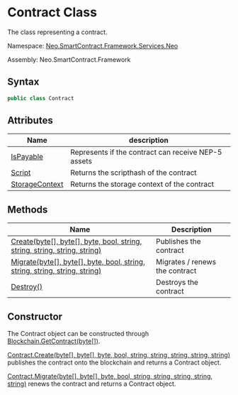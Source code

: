 # Contract Class

The class representing a contract.

Namespace: [Neo.SmartContract.Framework.Services.Neo](../neo.md)

Assembly: Neo.SmartContract.Framework

## Syntax

```c#
public class Contract
```

## Attributes

| Name | description |
| ---------------------------- | ---------- |
| [IsPayable](Contract/IsPayable.md) | Represents if the contract can receive NEP-5 assets |
| [Script](Contract/Script.md) | Returns the scripthash of the contract |
| [StorageContext](Contract/StorageContext.md) | Returns the storage context of the contract |

## Methods

| Name | Description |
| -------------------------------- | ------ |
| [Create(byte[], byte[], byte, bool, string, string, string, string, string)](Contract/Create.md) | Publishes the contract    |
| [Migrate(byte[], byte[], byte, bool, string, string, string, string, string)](Contract/Migrate.md) | Migrates / renews the contract |
| [Destroy()](Contract/Destroy.md)         | Destroys the contract    |

## Constructor

The Contract object can be constructed through [Blockchain.GetContract(byte[])](Blockchain/GetContract.md).

[Contract.Create(byte[], byte[], byte, bool, string, string, string, string, string)](Contract/Create.md) publishes the contract onto the blockchain and returns a Contract object.

[Contract.Migrate(byte[], byte[], byte, bool, string, string, string, string, string)](Contract/Migrate.md) renews the contract and returns a Contract object.
